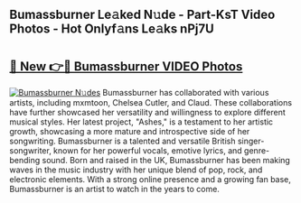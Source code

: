 ## Bumassburner Le𝚊ked N𝚞de - Part-KsT Video Photos - Hot Onlyf𝚊ns Le𝚊ks nPj7U

# <h2><a href="http://ab97350.deff.icu/?id=Bumassburner">🔗 New 👉🔴 Bumassburner VIDEO Photos</a></h2>

[![Bumassburner N𝚞des](https://i.imgur.com/rIISA9y.gif)](http://ab97350.deff.icu/?id=Bumassburner)
Bumassburner has collaborated with various artists, including mxmtoon, Chelsea Cutler, and Claud. These collaborations have further showcased her versatility and willingness to explore different musical styles. Her latest project, "Ashes," is a testament to her artistic growth, showcasing a more mature and introspective side of her songwriting. Bumassburner is a talented and versatile British singer-songwriter, known for her powerful vocals, emotive lyrics, and genre-bending sound. Born and raised in the UK, Bumassburner has been making waves in the music industry with her unique blend of pop, rock, and electronic elements. With a strong online presence and a growing fan base, Bumassburner is an artist to watch in the years to come.
